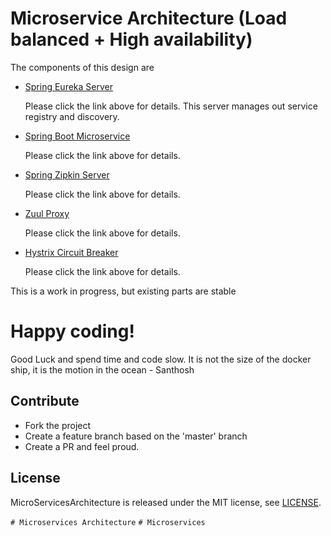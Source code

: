 Microservice Architecture (Load balanced + High availability)
=============================================================

The components of this design are

- [Spring Eureka Server](MLEurekaServer/README.md)
  
  Please click the link above for details. This server manages out service registry and discovery.
- [Spring Boot Microservice](MLService/README.md)
  
  Please click the link above for details.
- [Spring Zipkin Server](ZipkinServer/README.md)
  
  Please click the link above for details.
- [Zuul Proxy](MSApiGateway/README.md)
  
  Please click the link above for details.
- [Hystrix Circuit Breaker](MLService/README.md)
  
  Please click the link above for details.


This is a work in progress, but existing parts are stable


# Happy coding! 

Good Luck and spend time and code slow. It is not the size of the docker ship, it is the motion in the ocean - Santhosh 

## Contribute

* Fork the project
* Create a feature branch based on the 'master' branch
* Create a PR and feel proud.


## License

MicroServicesArchitecture is released under the MIT license, see [LICENSE](https://github.com/BonifyByForteil/react-native-piwik/blob/master/LICENSE).

`# Microservices Architecture`
`# Microservices`
